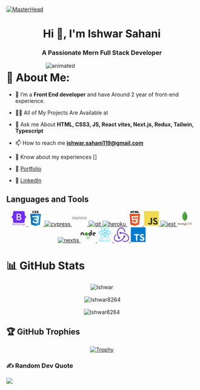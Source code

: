 [![MasterHead](https://cdn.pixabay.com/photo/2020/06/12/19/02/artificial-intelligence-5291510_1280.jpg)](https://sumansauravmay.github.io)
<h1 align="center">Hi 👋, I'm Ishwar Sahani</h1>
<h3 align="center">A Passionate Mern Full Stack Developer</h3>

<img width="400" align="right" src="https://cdn.dribbble.com/users/1162077/screenshots/3848914/programmer.gif" alt="animated"/>

# 💫 About Me:
- 🌱 I’m a **Front End developer** and have Around 2 year of front-end experience.

- 👨‍💻 All of My Projects Are Available at 

- 💬 Ask me About **HTML, CSS3, JS, React vites, Next.js, Redux, Tailwin, Typescript**

- 📫 How to reach me **ishwar.sahani119@gmail.com**
- 📄 Know about my experiences []
- 📄 <a href="">Portfolio</a> 
- 📄 <a href="https://www.linkedin.com/in/ishwarsahani/">LinkedIn</a> 
<!-- <h3 align="left">Connect with me:</h3>
<p align="left">
<a href="https://linkedin.com/in/https://www.linkedin.com/in/suman-saurav-06896b231/" target="blank"><img align="center" src="https://raw.githubusercontent.com/rahuldkjain/github-profile-readme-generator/master/src/images/icons/Social/linked-in-alt.svg" alt="https://www.linkedin.com/in/suman-saurav-06896b231/" height="30" width="40" /></a>
</p> -->

<h2 align="left">Languages and Tools</h2>

<p align="center"> <a href="https://getbootstrap.com" target="_blank" rel="noreferrer"> <img src="https://raw.githubusercontent.com/devicons/devicon/master/icons/bootstrap/bootstrap-plain-wordmark.svg" alt="bootstrap" width="40" height="40"/> </a> <a href="https://www.w3schools.com/css/" target="_blank" rel="noreferrer"> <img src="https://raw.githubusercontent.com/devicons/devicon/master/icons/css3/css3-original-wordmark.svg" alt="css3" width="40" height="40"/> </a> <a href="https://www.cypress.io" target="_blank" rel="noreferrer"> <img src="https://raw.githubusercontent.com/simple-icons/simple-icons/6e46ec1fc23b60c8fd0d2f2ff46db82e16dbd75f/icons/cypress.svg" alt="cypress" width="40" height="40"/> </a> <a href="https://expressjs.com" target="_blank" rel="noreferrer"> <img src="https://raw.githubusercontent.com/devicons/devicon/master/icons/express/express-original-wordmark.svg" alt="express" width="40" height="40"/> </a> <a href="https://git-scm.com/" target="_blank" rel="noreferrer"> <img src="https://www.vectorlogo.zone/logos/git-scm/git-scm-icon.svg" alt="git" width="40" height="40"/> </a> <a href="https://heroku.com" target="_blank" rel="noreferrer"> <img src="https://www.vectorlogo.zone/logos/heroku/heroku-icon.svg" alt="heroku" width="40" height="40"/> </a> <a href="https://www.w3.org/html/" target="_blank" rel="noreferrer"> <img src="https://raw.githubusercontent.com/devicons/devicon/master/icons/html5/html5-original-wordmark.svg" alt="html5" width="40" height="40"/> </a> <a href="https://developer.mozilla.org/en-US/docs/Web/JavaScript" target="_blank" rel="noreferrer"> <img src="https://raw.githubusercontent.com/devicons/devicon/master/icons/javascript/javascript-original.svg" alt="javascript" width="40" height="40"/> </a> <a href="https://jestjs.io" target="_blank" rel="noreferrer"> <img src="https://www.vectorlogo.zone/logos/jestjsio/jestjsio-icon.svg" alt="jest" width="40" height="40"/> </a> <a href="https://www.mongodb.com/" target="_blank" rel="noreferrer"> <img src="https://raw.githubusercontent.com/devicons/devicon/master/icons/mongodb/mongodb-original-wordmark.svg" alt="mongodb" width="40" height="40"/> </a> <a href="https://nextjs.org/" target="_blank" rel="noreferrer"> <img src="https://cdn.worldvectorlogo.com/logos/nextjs-2.svg" alt="nextjs" width="40" height="40"/> </a> <a href="https://nodejs.org" target="_blank" rel="noreferrer"> <img src="https://raw.githubusercontent.com/devicons/devicon/master/icons/nodejs/nodejs-original-wordmark.svg" alt="nodejs" width="40" height="40"/> </a> <a href="https://reactjs.org/" target="_blank" rel="noreferrer"> <img src="https://raw.githubusercontent.com/devicons/devicon/master/icons/react/react-original-wordmark.svg" alt="react" width="40" height="40"/> </a> <a href="https://redux.js.org" target="_blank" rel="noreferrer"> <img src="https://raw.githubusercontent.com/devicons/devicon/master/icons/redux/redux-original.svg" alt="redux" width="40" height="40"/> </a> <a href="https://www.typescriptlang.org/" target="_blank" rel="noreferrer"> <img src="https://raw.githubusercontent.com/devicons/devicon/master/icons/typescript/typescript-original.svg" alt="typescript" width="40" height="40"/> </a> </p>

# 📊 GitHub Stats
<!-- <h2 align="center">📊 GitHub Stats</h2> -->
<p align="center" ><img align="center" src="https://github-readme-stats.vercel.app/api/top-langs?username=Ishwar8264&show_icons=true&locale=en&layout=compact" alt="Ishwar" /></p>


<p align="center">&nbsp;<img align="center" src="https://github-readme-stats.vercel.app/api?username=Ishwar8264&show_icons=true&locale=en" alt="Ishwar8264" /></p>

<p align="center"><img align="center" src="https://github-readme-streak-stats.herokuapp.com/?user=Ishwar8264" alt="Ishwar8264" /></p>

## 🏆 GitHub Trophies
<!-- <h2 align="center">🏆 GitHub Trophies</h2> -->
<p align="center"> <a href="https://github.com/ryo-ma/github-profile-trophy"><img src="https://github-profile-trophy.vercel.app/?username=Ishwar8264" alt="Trophy" /></a> </p>


### ✍️ Random Dev Quote
![](https://quotes-github-readme.vercel.app/api?type=horizontal&theme=light)
